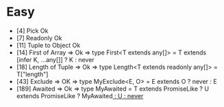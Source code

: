 # Easy 

- [4] Pick Ok 
- [7] Readonly Ok
- [11] Tuple to Object Ok
- [14] First of Array => Ok => type First<T extends any[]> = T extends [infer K, ...any[]] ? K : never
- [18] Length of Tuple => Ok => type Length<T extends readonly any[]> = T["length"] 
- [43] Exclude => OK => type MyExclude<E, O> = E extends O ? never : E
- [189] Awaited => Ok => type MyAwaited<T> = 
  T extends PromiseLike<infer U>
    ? U extends PromiseLike<any>
      ? MyAwaited<U>
      : U
    : never
    